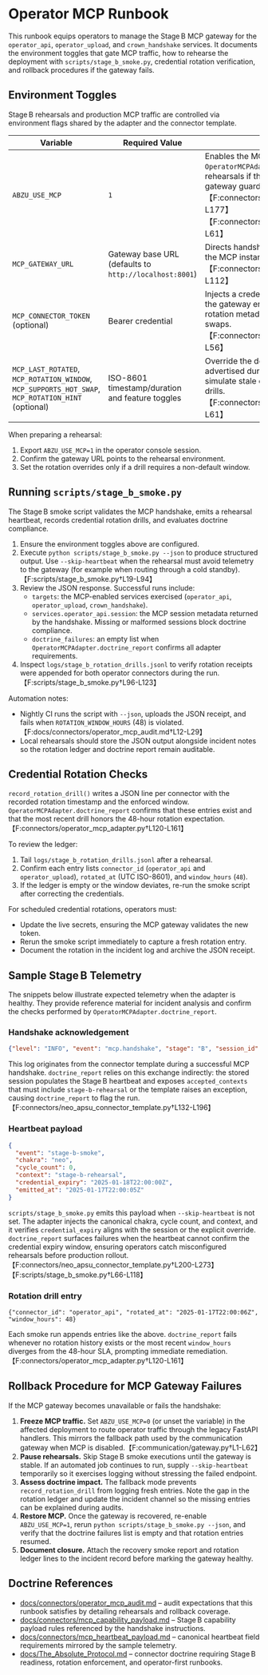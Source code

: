 # Operator MCP Runbook

This runbook equips operators to manage the Stage B MCP gateway for the
`operator_api`, `operator_upload`, and `crown_handshake` services. It documents
the environment toggles that gate MCP traffic, how to rehearse the deployment
with `scripts/stage_b_smoke.py`, credential rotation verification, and rollback
procedures if the gateway fails.

## Environment Toggles

Stage B rehearsals and production MCP traffic are controlled via environment
flags shared by the adapter and the connector template.

| Variable | Required Value | Purpose |
| --- | --- | --- |
| `ABZU_USE_MCP` | `1` | Enables the MCP handshake and heartbeat flows. `OperatorMCPAdapter.stage_b_context_enabled()` rejects rehearsals if this flag is not set, mirroring the template's gateway guardrails.【F:connectors/operator_mcp_adapter.py†L162-L177】【F:connectors/neo_apsu_connector_template.py†L16-L61】
| `MCP_GATEWAY_URL` | Gateway base URL (defaults to `http://localhost:8001`) | Directs handshake, heartbeat, and command routing to the MCP instance used for rehearsals and production.【F:connectors/neo_apsu_connector_template.py†L17-L112】
| `MCP_CONNECTOR_TOKEN` (optional) | Bearer credential | Injects a credential into the handshake payload when the gateway enforces bearer authentication. Pair with rotation metadata overrides when rehearsing credential swaps.【F:connectors/neo_apsu_connector_template.py†L33-L56】
| `MCP_LAST_ROTATED`, `MCP_ROTATION_WINDOW`, `MCP_SUPPORTS_HOT_SWAP`, `MCP_ROTATION_HINT` (optional) | ISO-8601 timestamp/duration and feature toggles | Override the default credential rotation metadata advertised during the handshake. Use these knobs to simulate stale credentials or shortened windows during drills.【F:connectors/neo_apsu_connector_template.py†L39-L61】

When preparing a rehearsal:

1. Export `ABZU_USE_MCP=1` in the operator console session.
2. Confirm the gateway URL points to the rehearsal environment.
3. Set the rotation overrides only if a drill requires a non-default window.

## Running `scripts/stage_b_smoke.py`

The Stage B smoke script validates the MCP handshake, emits a rehearsal
heartbeat, records credential rotation drills, and evaluates doctrine
compliance.

1. Ensure the environment toggles above are configured.
2. Execute `python scripts/stage_b_smoke.py --json` to produce structured
   output. Use `--skip-heartbeat` when the rehearsal must avoid telemetry to
   the gateway (for example when routing through a cold standby).【F:scripts/stage_b_smoke.py†L19-L94】
3. Review the JSON response. Successful runs include:
   - `targets`: the MCP-enabled services exercised (`operator_api`,
     `operator_upload`, `crown_handshake`).
   - `services.operator_api.session`: the MCP session metadata returned by the
     handshake. Missing or malformed sessions block doctrine compliance.
   - `doctrine_failures`: an empty list when `OperatorMCPAdapter.doctrine_report`
     confirms all adapter requirements.
4. Inspect `logs/stage_b_rotation_drills.jsonl` to verify rotation receipts were
   appended for both operator connectors during the run.【F:scripts/stage_b_smoke.py†L96-L123】

Automation notes:

- Nightly CI runs the script with `--json`, uploads the JSON receipt, and fails
  when `ROTATION_WINDOW_HOURS` (48) is violated.【F:docs/connectors/operator_mcp_audit.md†L12-L29】
- Local rehearsals should store the JSON output alongside incident notes so the
  rotation ledger and doctrine report remain auditable.

## Credential Rotation Checks

`record_rotation_drill()` writes a JSON line per connector with the recorded
rotation timestamp and the enforced window. `OperatorMCPAdapter.doctrine_report`
confirms that these entries exist and that the most recent drill honors the
48-hour rotation expectation.【F:connectors/operator_mcp_adapter.py†L120-L161】

To review the ledger:

1. Tail `logs/stage_b_rotation_drills.jsonl` after a rehearsal.
2. Confirm each entry lists `connector_id` (`operator_api` and
   `operator_upload`), `rotated_at` (UTC ISO-8601), and `window_hours` (`48`).
3. If the ledger is empty or the window deviates, re-run the smoke script after
   correcting the credentials.

For scheduled credential rotations, operators must:

- Update the live secrets, ensuring the MCP gateway validates the new token.
- Rerun the smoke script immediately to capture a fresh rotation entry.
- Document the rotation in the incident log and archive the JSON receipt.

## Sample Stage B Telemetry

The snippets below illustrate expected telemetry when the adapter is healthy.
They provide reference material for incident analysis and confirm the checks
performed by `OperatorMCPAdapter.doctrine_report`.

### Handshake acknowledgement

```json
{"level": "INFO", "event": "mcp.handshake", "stage": "B", "session_id": "op-6f1c", "accepted_contexts": ["stage-b-rehearsal"]}
```

This log originates from the connector template during a successful MCP
handshake. `doctrine_report` relies on this exchange indirectly: the stored
session populates the Stage B heartbeat and exposes `accepted_contexts` that
must include `stage-b-rehearsal` or the template raises an exception, causing
`doctrine_report` to flag the run.【F:connectors/neo_apsu_connector_template.py†L132-L196】

### Heartbeat payload

```json
{
  "event": "stage-b-smoke",
  "chakra": "neo",
  "cycle_count": 0,
  "context": "stage-b-rehearsal",
  "credential_expiry": "2025-01-18T22:00:00Z",
  "emitted_at": "2025-01-17T22:00:05Z"
}
```

`scripts/stage_b_smoke.py` emits this payload when `--skip-heartbeat` is not
set. The adapter injects the canonical chakra, cycle count, and context, and it
verifies `credential_expiry` aligns with the session or the explicit override.
`doctrine_report` surfaces failures when the heartbeat cannot confirm the
credential expiry window, ensuring operators catch misconfigured rehearsals
before production rollout.【F:connectors/neo_apsu_connector_template.py†L200-L273】【F:scripts/stage_b_smoke.py†L66-L118】

### Rotation drill entry

```jsonl
{"connector_id": "operator_api", "rotated_at": "2025-01-17T22:00:06Z", "window_hours": 48}
```

Each smoke run appends entries like the above. `doctrine_report` fails whenever
no rotation history exists or the most recent `window_hours` diverges from the
48-hour SLA, prompting immediate remediation.【F:connectors/operator_mcp_adapter.py†L120-L161】

## Rollback Procedure for MCP Gateway Failures

If the MCP gateway becomes unavailable or fails the handshake:

1. **Freeze MCP traffic.** Set `ABZU_USE_MCP=0` (or unset the variable) in the
   affected deployment to route operator traffic through the legacy FastAPI
   handlers. This mirrors the fallback path used by the communication gateway
   when MCP is disabled.【F:communication/gateway.py†L1-L62】
2. **Pause rehearsals.** Skip Stage B smoke executions until the gateway is
   stable. If an automated job continues to run, supply `--skip-heartbeat`
   temporarily so it exercises logging without stressing the failed endpoint.
3. **Assess doctrine impact.** The fallback mode prevents `record_rotation_drill`
   from logging fresh entries. Note the gap in the rotation ledger and update
the incident channel so the missing entries can be explained during audits.
4. **Restore MCP.** Once the gateway is recovered, re-enable `ABZU_USE_MCP=1`,
   rerun `python scripts/stage_b_smoke.py --json`, and verify that the doctrine
   failures list is empty and that rotation entries resumed.
5. **Document closure.** Attach the recovery smoke report and rotation ledger
   lines to the incident record before marking the gateway healthy.

## Doctrine References

- [docs/connectors/operator_mcp_audit.md](operator_mcp_audit.md) – audit
  expectations that this runbook satisfies by detailing rehearsals and rollback
  coverage.
- [docs/connectors/mcp_capability_payload.md](mcp_capability_payload.md) – Stage B
  capability payload rules referenced by the handshake instructions.
- [docs/connectors/mcp_heartbeat_payload.md](mcp_heartbeat_payload.md) – canonical
  heartbeat field requirements mirrored by the sample telemetry.
- [docs/The_Absolute_Protocol.md](../The_Absolute_Protocol.md) – connector doctrine
  requiring Stage B readiness, rotation enforcement, and operator-first runbooks.
